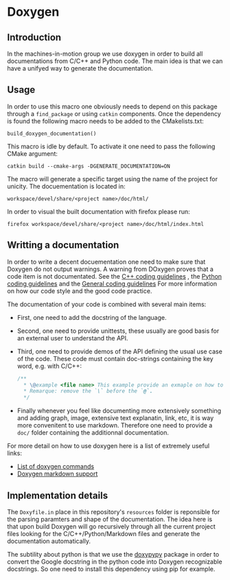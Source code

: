 Doxygen
=======

## Introduction

In the machines-in-motion group we use doxygen in order to build all
documentations from C/C++ and Python code.
The main idea is that we can have a unifyed way to generate the documentation.

## Usage

In order to use this macro one obviously needs to depend on this package through
a `find_package` or using `catkin` components.
Once the dependency is found the following macro needs to be added to the
CMakelists.txt:

    build_doxygen_documentation()

This macro is idle by default. To activate it one need to pass the following
CMake argument:

    catkin build --cmake-args -DGENERATE_DOCUMENTATION=ON

The macro will generate a specific target using the name of the project for
unicity. The docuementation is located in:

    workspace/devel/share/<project name>/doc/html/

In order to visual the built documentation with firefox please run:

    firefox workspace/devel/share/<project name>/doc/html/index.html

## Writting a documentation

In order to write a decent docuementation one need to make sure that Doxygen
do not output warnings. A warning from DOxygen proves that a code item is not
documentated. See the 
[C++ coding guidelines](https://machines-in-motion.github.io/code_documentation/ci_example_cpp/coding_guidelines_1.html)
, the
[Python coding guidelines](https://machines-in-motion.github.io/code_documentation/ci_example_python/coding_guidelines_1.html)
and the
[General coding guidelines](https://machines-in-motion.github.io/code_documentation/ci_example_cpp/coding_guidelines_0.html)
For more information on how our code style and the good code practice.

The documentation of your code is combined with several main items:

- First, one need to add the docstring of the language.
- Second, one need to provide unittests, these usually are good basis for an
external user to understand the API.
- Third, one need to provide demos of the API defining the usual use case of the
code. These code must contain doc-strings containing the key word, e.g. with
C/C++:

    ```C++
    /** 
      * \@example <file name> This example provide an exmaple on how to use ...
      * Remarque: remove the `\` before the `@`.
      */
    ```

- Finally whenever you feel like documenting more extensively something and
adding graph, image, extensive text explanatin, link, etc, it is way more
convenitent to use markdown. Therefore one need to provide a `doc/` folder
containing the additionnal documentation.

For more detail on how to use doxygen here is a list of extremely useful links:
- [List of doxygen commands](http://doxygen.nl/manual/commands.html)
- [Doxygen markdown support](http://doxygen.nl/manual/markdown.html#markdown_dox)

## Implementation details

The `Doxyfile.in` place in this repository's `resources` folder is reponsible
for the parsing paramters and shape of the documentation. The idea here is that
upon build Doxygen will go recursively through all the current project files
looking for the C/C++/Python/Markdown files and generate the documentation
automatically.

The subtility about python is that we use the
[doxypypy](https://github.com/Feneric/doxypypy) package in order to convert the
Google docstring in the python code into Doxygen recognizable docstrings.
So one need to install this dependency using pip for example.
